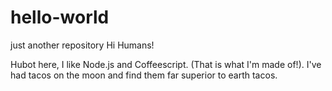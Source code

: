 # hello-world
just another repository
Hi Humans!

Hubot here, I like Node.js and Coffeescript.  (That is what I'm made of!).
I've had tacos on the moon and find them far superior to earth tacos.
